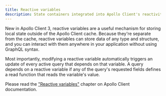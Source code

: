 ```yaml
---
title: Reactive variables
description: State containers integrated into Apollo Client's reactivity model
---
```


New in Apollo Client 3, reactive variables are a useful mechanism for storing local state outside of the Apollo Client cache. Because they're separate from the cache, reactive variables can store data of any type and structure, and you can interact with them anywhere in your application without using GraphQL syntax.

Most importantly, modifying a reactive variable automatically triggers an update of every active query that depends on that variable. A query depends on a reactive variable if any of the query's requested fields defines a read function that reads the variable's value.

Please read the ["Reactive variables"](https://www.apollographql.com/docs/react/local-state/reactive-variables/) chapter on Apollo Client documentation.
